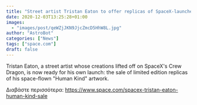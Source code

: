 ```yaml
---
title: "Street artist Tristan Eaton to offer replicas of SpaceX-launched art"
date: 2020-12-03T13:25:28+01:00
images:
  - "images/post/qeWZjJKN9JjcZmcD5HhW8L.jpg"
author: "AstroBot"
categories: ["News"]
tags: ["space.com"]
draft: false
---
```


Tristan Eaton, a street artist whose creations lifted off on SpaceX's Crew Dragon, is now ready for his own launch: the sale of limited edition replicas of his space-flown "Human Kind" artwork. 

Διαβάστε περισσότερα: https://www.space.com/spacex-tristan-eaton-human-kind-sale
